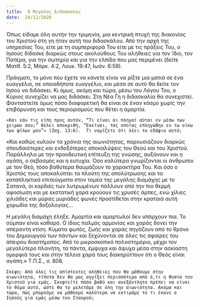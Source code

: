 ```yaml
---
title:  Ο Μεγαλος Διδασκαλος
date:  24/12/2020
---
```


Όπως είδαμε όλη αυτήν την τριμηνία, μια κεντρική πτυχή της διακονίας του Χριστού στη γη ήταν αυτή του διδασκάλου. Από την αρχή της υπηρεσίας Του, είτε με τη συμπεριφορά Του είτε με τις πράξεις Του, ο Ιησούς δίδασκε διαρκώς στους ακολούθους Του αλήθειες για τον Ίδιο, τον Πατέρα, για την σωτηρία και για την ελπίδα που μας περιμένει (δείτε Ματθ. 5:2, Μάρκ. 4:2, Λουκ. 19:47, Ιωάν. 6:59).

Πράγματι, το μόνο που έχετε να κάνετε είναι να ρίξτε μια ματιά σε ένα ευαγγέλιο, σε οποιοδήποτε ευαγγέλιο, και μέσα σε αυτό θα δείτε τον Ιησού να διδάσκει. Κι όμως, ακόμη και τώρα, μέσω του Λόγου Του, ο Κύριος συνεχίζει να μας διδάσκει. Στη Νέα Γη η διδασκαλία θα συνεχιστεί. Φανταστείτε όμως πόσο διαφορετική θα είναι σε έναν κόσμο χωρίς την επιβάρυνση και τους περιορισμούς που θέτει η αμαρτία.

`«Και εάν τις είπη προς αυτόν, “Τι είναι αι πληγαί αύται εν μέσω των χειρών σου;” θέλει αποκριθή, “Εκείναι, τας οποίας επληγώθην εν τω οίκω των φίλων μου”» (Ζαχ. 13:6).  Τι νομίζετε ότι λέει το εδάφιο αυτό;`

«Και καθώς κυλούν τα χρόνια της αιωνιότητας, παρουσιάζουν διαρκώς σπουδαιότερες και ενδοξότερες αποκαλύψεις του Θεού και του Χριστού. Παράλληλα με την προοδευτική επίτευξη της γνώσης, αυξάνουν και η αγάπη, ο σεβασμός και η ευτυχία. Όσο καλύτερα γνωρίζονται οι άνθρωποι με τον Θεό, τόσο βαθύτερα θαυμάζουν το χαρακτήρα Του. Και όσο ο Χριστός τους αποκαλύπτει τα πλούτη της απολύτρωσης και τα καταπληκτικά επιτεύγματα στον τομέα της μεγάλης διαμάχης με το Σατανά, οι καρδιές των λυτρωμένων πάλλουν από την πιο θερμή αφοσίωση και με εκστατική χαρά κρούουν τις χρυσές άρπες, ενώ χίλιες χιλιάδες και μύριες μυριάδες φωνές προστίθεται στην κραταιά αυτή χορωδία της δοξολογίας…

Η μεγάλη διαμάχη έληξε. Αμαρτία και αμαρτωλοί δεν υπάρχουν πια. Το σύμπαν είναι καθαρό. Ο ίδιος παλμός αρμονίας και χαράς δονεί την απέραντη κτίση. Κύματα φωτός, ζωής και χαράς πηγάζουν από το θρόνο του Δημιουργού των πάντων και ξεχύνονται σε όλες τις σφαίρες του άπειρου διαστήματος. Από το μικροσκοπικό πολοστημόριο, μέχρι τον μεγαλύτερο πλανήτη, τα πάντα, έμψυχα και άψυχα μέσα στην ασκίαστη ομορφιά τους και στην τέλεια χαρά τους διακηρύττουν ότι ο Θεός είναι αγάπη.» Τ.Π.Σ., σ. 808.

`Σκεψη: Από όλες τις απίστευτες αλήθειες που θα μάθουμε στην αιωνιότητα, τίποτα δεν θα μας αγγίξει περισσότερο από ό,τι η θυσία του Χριστού για εμάς. Σκεφτείτε πόσο βαθύ και ανεξάντλητο πρέπει να είναι το θέμα αυτό, ώστε θα το μελετάμε σε όλη την αιωνιότητα. Ακόμα και τώρα, πώς μπορούμε να μάθουμε καλύτερα να εκτιμάμε το τι έκανε ο Ιησούς για εμάς μέσω του Σταυρού;`